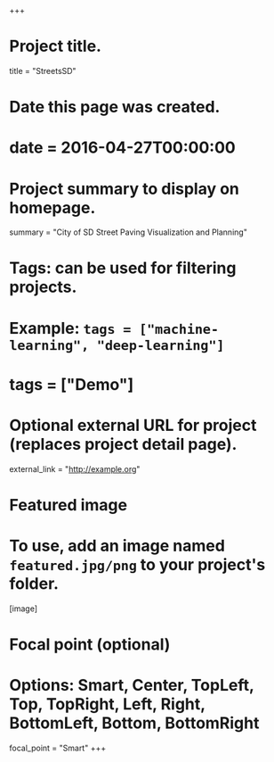 +++
# Project title.
title = "StreetsSD"

# Date this page was created.
# date = 2016-04-27T00:00:00

# Project summary to display on homepage.
summary = "City of SD Street Paving Visualization and Planning"

# Tags: can be used for filtering projects.
# Example: `tags = ["machine-learning", "deep-learning"]`
# tags = ["Demo"]

# Optional external URL for project (replaces project detail page).
external_link = "http://example.org"

# Featured image
# To use, add an image named `featured.jpg/png` to your project's folder.
[image]
  # Focal point (optional)
  # Options: Smart, Center, TopLeft, Top, TopRight, Left, Right, BottomLeft, Bottom, BottomRight
  focal_point = "Smart"
+++

